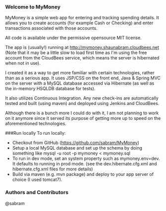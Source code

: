 ### Welcome to MyMoney
MyMoney is a simple web app for entering and tracking spending details.
It allows you to create accounts (for example Cash or Checking) and enter transactions associated
with those accounts.

All code is available under the permissive opensource MIT license.

The app is (usually!) running at http://mymoney.shaunabram.cloudbees.net
(Note that it may be a little slow to load first time as I'm using the free account from the
CloudBees service, which means the server is hibernated when not in use).

I created it as a way to get more familiar with certain technologies, rather than as a serious app.
It uses JSP/CSS on the front end, Java & Spring MVC on the server with a MySQL database accessed via
Hibernate (as well as the in-memory HSQLDB database for tests).

It also utilizes Continuous Integration. Any new check-ins are automatically tested and built (using
maven) and deployed using Jenkins and CloudBees.

Although there is a bunch more I could do with it, I am not planning to work on it anymore since it
served its purpose of getting more up to speed on the aforementioned technologies.

###Run locally
To run locally:
* Checkout from GitHub (https://github.com/sabram/MyMoney)
* Setup a local MySQL database and set up the schema by doing something like
      mysql -u root -p mymoney < mymoney.sql
* To run in dev mode, set an system property such as mymoney.env=dev. It defaults to running in prod mode.
(see the dev.hibernate.cfg.xml and hibernate.cfg.xml files for more details)
* Build via maven (e.g. mvn package) and deploy to your app server of choice (I used tomcat7).

### Authors and Contributors
@sabram
